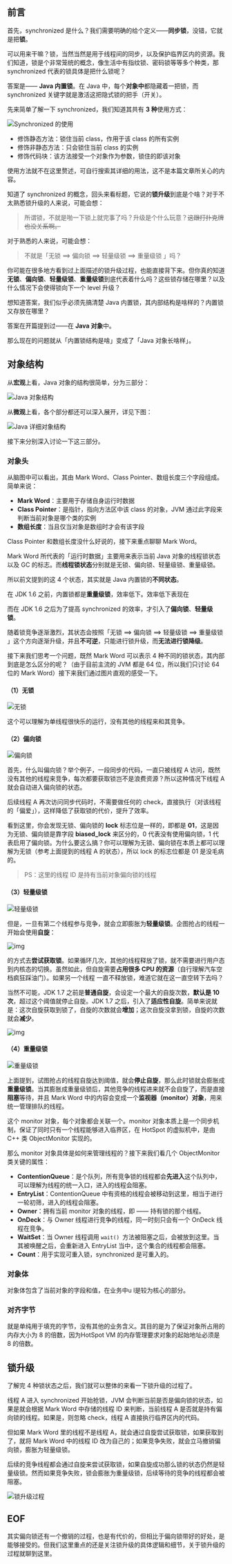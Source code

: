 ## 前言

首先，synchronized 是什么？我们需要明确的给个定义——**同步锁**，没错，它就是把**锁**。

可以用来干嘛？锁，当然当然是用于线程间的同步，以及保护临界区内的资源。我们知道，锁是个非常笼统的概念，像生活中有指纹锁、密码锁等等多个种类，那 synchronized 代表的锁具体是把什么锁呢？

答案是—— **Java 内置锁**。在 Java 中，每个**对象中**都隐藏着一把锁，而 synchronized 关键字就是激活这把隐式锁的把手（开关）。

先来简单了解一下 synchronized，我们知道其共有 **3 种**使用方式：

![Synchronized 的使用](java_synchronized.assets/e6c9d24egy1gzwxe73v5yj20g5060t8s.jpg)

- 修饰静态方法：锁住当前 class，作用于该 class 的所有实例
- 修饰非静态方法：只会锁住当前 class 的实例
- 修饰代码块：该方法接受一个对象作为参数，锁住的即该对象

使用方法就不在这里赘述，可自行搜索其详细的用法，这不是本篇文章所关心的内容。

知道了 synchronized 的概念，回头来看标题，它说的**锁升级**到底是个啥？对于不太熟悉锁升级的人来说，可能会想：

> 所谓锁，不就是啪一下锁上就完事了吗？升级是个什么玩意？~~这跟打扑克牌也没关系啊。~~

对于熟悉的人来说，可能会想：

> 不就是「无锁 ==> 偏向锁 ==> 轻量级锁 ==> 重量级锁 」吗？

你可能在很多地方看到过上面描述的锁升级过程，也能直接背下来。但你真的知道**无锁**、**偏向锁**、**轻量级锁**、**重量级锁**到底代表着什么吗？这些锁存储在哪里？以及什么情况下会使得锁向下一个 level 升级？

想知道答案，我们似乎必须先搞清楚 Java 内置锁，其内部结构是啥样的？内置锁又存放在哪里？

答案在开篇提到过——在 **Java 对象**中。

那么现在的问题就从「内置锁结构是啥」变成了「Java 对象长啥样」。

## 对象结构

从**宏观**上看，Java 对象的结构很简单，分为三部分：

![Java 对象结构](java_synchronized.assets/e6c9d24egy1gzwxf4af9sj20df060q2x.jpg)

从**微观**上看，各个部分都还可以深入展开，详见下图：

![Java 详细对象结构](java_synchronized.assets/e6c9d24egy1gzwxqscsdsj20j608lglv.jpg)

接下来分别深入讨论一下这三部分。

### **对象头**

从脑图中可以看出，其由 Mark Word、Class Pointer、数组长度三个字段组成。简单来说：

- **Mark Word**：主要用于存储自身运行时数据
- **Class Pointer**：是指针，指向方法区中该 class 的对象，JVM 通过此字段来判断当前对象是哪个类的实例
- **数组长度**：当且仅当对象是数组时才会有该字段

Class Pointer 和数组长度没什么好说的，接下来重点聊聊 Mark Word。

Mark Word 所代表的「运行时数据」主要用来表示当前 Java 对象的线程锁状态以及 GC 的标志。而**线程锁状态**分别就是无锁、偏向锁、轻量级锁、重量级锁。

所以前文提到的这 4 个状态，其实就是 Java 内置锁的**不同状态**。

在 JDK 1.6 之前，内置锁都是**重量级锁**，效率低下。效率低下表现在

而在 JDK 1.6 之后为了提高 synchronized 的效率，才引入了**偏向锁**、**轻量级锁**。

随着锁竞争逐渐激烈，其状态会按照「无锁 ==> 偏向锁 ==> 轻量级锁 ==> 重量级锁 」这个方向逐渐升级，并且**不可逆**，只能进行锁升级，而**无法进行锁降级**。

接下来我们思考一个问题，既然 Mark Word 可以表示 4 种不同的锁状态，其内部到底是怎么区分的呢？（由于目前主流的 JVM 都是 64 位，所以我们只讨论 64 位的 Mark Word）接下来我们通过图片直观的感受一下。

#### （1）无锁

![无锁](java_synchronized.assets/e6c9d24egy1gzxn0ibmq5j20p3069glu.jpg)

这个可以理解为单线程很快乐的运行，没有其他的线程来和其竞争。

#### （2）偏向锁

![偏向锁](java_synchronized.assets/e6c9d24egy1h013co15ozj20q5068t8x.jpg)

首先，什么叫偏向锁？举个例子，一段同步的代码，一直只被线程 A 访问，既然没有其他的线程来竞争，每次都要获取锁岂不是浪费资源？所以这种情况下线程 A 就会自动进入偏向锁的状态。

后续线程 A 再次访问同步代码时，不需要做任何的 check，直接执行（对该线程的「偏爱」），这样降低了获取锁的代价，提升了效率。

看到这里，你会发现无锁、偏向锁的 **lock** 标志位是一样的，即都是 **01**，这是因为无锁、偏向锁是靠字段 **biased_lock** 来区分的，0 代表没有使用偏向锁，1 代表启用了偏向锁。为什么要这么搞？你可以理解为无锁、偏向锁在本质上都可以理解为无锁（参考上面提到的线程 A 的状态），所以 lock 的标志位都是 01 是没毛病的。

> PS：这里的线程 ID 是持有当前对象偏向锁的线程

#### （3）轻量级锁

![轻量级锁](java_synchronized.assets/e6c9d24egy1h012u8h6ooj20p306aglp.jpg)

但是，一旦有第二个线程参与竞争，就会立即膨胀为**轻量级锁**。企图抢占的线程一开始会使用**自旋**：

![img](java_synchronized.assets/e6c9d24egy1h016chjpyrj207s08laa5.jpg)

的方式去**尝试获取锁**。如果循环几次，其他的线程释放了锁，就不需要进行用户态到内核态的切换。虽然如此，但自旋需要**占用很多 CPU 的资源**（自行理解汽车空档疯狂踩油门）。如果另一个线程 一直不释放锁，难道它就在这一直空转下去吗？

当然不可能，JDK 1.7 之前是**普通自旋**，会设定一个最大的自旋次数，**默认是 10 次**，超过这个阈值就停止自旋。JDK 1.7 之后，引入了**适应性自旋**。简单来说就是：这次自旋获取到锁了，自旋的次数就会**增加**；这次自旋没拿到锁，自旋的次数就会**减少**。

![img](java_synchronized.assets/e6c9d24egy1h019opjylgj207n06fwei.jpg)

#### （4）重量级锁

![重量级锁](java_synchronized.assets/e6c9d24egy1h012lwj018j20p306at8t.jpg)

上面提到，试图抢占的线程自旋达到阈值，就会**停止自旋**，那么此时锁就会膨胀成**重量级锁**。当其膨胀成重量级锁后，其他竞争的线程进来就不会自旋了，而是直接**阻塞**等待，并且 Mark Word 中的内容会变成一个**监视器（monitor）对象**，用来统一管理排队的线程。

这个 monitor 对象，每个对象都会关联一个。monitor 对象本质上是一个同步机制，保证了同时只有一个线程能够进入临界区，在 HotSpot 的虚拟机中，是由 C++ 类 ObjectMonitor 实现的。

那么 monitor 对象具体是如何来管理线程的？接下来我们看几个 ObjectMonitor 类关键的属性：

- **ContentionQueue**：是个队列，所有竞争锁的线程都会**先进入**这个队列中，可以理解为线程的统一入口，进入的线程会阻塞。
- **EntryList**：ContentionQueue 中有资格的线程会被移动到这里，相当于进行一轮初筛，进入的线程会阻塞。
- **Owner**：拥有当前 monitor 对象的线程，即 —— 持有锁的那个线程。
- **OnDeck**：与 Owner 线程进行竞争的线程，同一时刻只会有一个 OnDeck 线程在竞争。
- **WaitSet**：当 Owner 线程调用 `wait() `方法被阻塞之后，会被放到这里。当其被唤醒之后，会重新进入 EntryList 当中，这个集合的线程都会阻塞。
- **Count**：用于实现可重入锁，synchronized 是可重入的。

### **对象体**

对象体包含了当前对象的字段和值，在业务中u l是较为核心的部分。

### **对齐字节**

就是单纯用于填充的字节，没有其他的业务含义。其目的是为了保证对象所占用的内存大小为 8 的倍数，因为HotSpot VM 的内存管理要求对象的起始地址必须是 8 的倍数。

## 锁升级

了解完 4 种锁状态之后，我们就可以整体的来看一下锁升级的过程了。

线程 A 进入 synchronized 开始抢锁，JVM 会判断当前是否是偏向锁的状态，如果是就会根据 Mark Word 中存储的线程 ID 来判断，当前线程 A 是否就是持有偏向锁的线程。如果是，则忽略 check，线程 A 直接执行临界区内的代码。

但如果 Mark Word 里的线程不是线程 A，就会通过自旋尝试获取锁，如果获取到了，就将 Mark Word 中的线程 ID 改为自己的；如果竞争失败，就会立马撤销偏向锁，膨胀为轻量级锁。

后续的竞争线程都会通过自旋来尝试获取锁，如果自旋成功那么锁的状态仍然是轻量级锁。然而如果竞争失败，锁会膨胀为重量级锁，后续等待的竞争的线程都会被阻塞。

![锁升级过程](java_synchronized.assets/e6c9d24egy1h01ktohqbej20wu0kxab3.jpg)

## EOF

其实偏向锁还有一个撤销的过程，也是有代价的，但相比于偏向锁带好的好处，是能够接受的。但我们这里重点的还是关注锁升级的具体逻辑和细节，关于锁升级的过程就聊到这里。